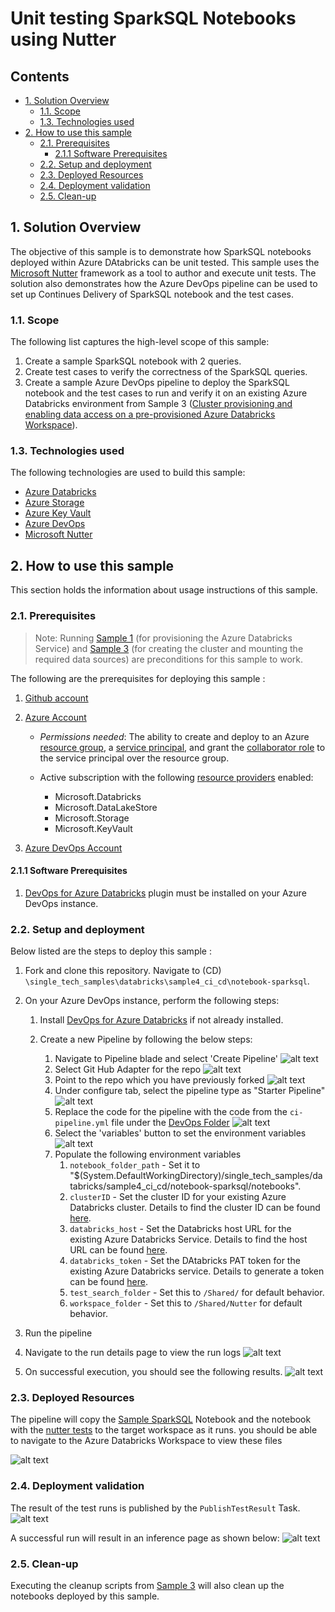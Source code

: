 # Unit testing SparkSQL Notebooks using Nutter <!-- omit in toc -->

## Contents <!-- omit in toc -->

- [1. Solution Overview](#1-solution-overview)
  - [1.1. Scope](#11-scope)
  - [1.3. Technologies used](#13-technologies-used)
- [2. How to use this sample](#2-how-to-use-this-sample)
  - [2.1. Prerequisites](#21-prerequisites)
    - [2.1.1 Software Prerequisites](#211-software-prerequisites)
  - [2.2. Setup and deployment](#22-setup-and-deployment)
  - [2.3. Deployed Resources](#23-deployed-resources)
  - [2.4. Deployment validation](#24-deployment-validation)
  - [2.5. Clean-up](#25-clean-up)

## 1. Solution Overview

The objective of this sample is to demonstrate how SparkSQL notebooks deployed within Azure DAtabricks can be unit tested. This sample uses the [Microsoft Nutter](https://github.com/microsoft/nutter) framework as a tool to author and execute unit tests. The solution also demonstrates how the Azure DevOps pipeline can be used to set up Continues Delivery of SparkSQL notebook and the test cases.

### 1.1. Scope

The following list captures the high-level scope of this sample:

1. Create a sample SparkSQL notebook with 2 queries.
2. Create test cases to verify the correctness of the SparkSQL queries.
3. Create a sample Azure DevOps pipeline to deploy the SparkSQL notebook and the test cases to run and verify it on an existing Azure Databricks environment from Sample 3 ([Cluster provisioning and enabling data access on a pre-provisioned Azure Databricks Workspace](../../sample3_cluster_provisioning_and_data_access/README.md)).

### 1.3. Technologies used

The following technologies are used to build this sample:

- [Azure Databricks](https://azure.microsoft.com/en-au/free/databricks/)
- [Azure Storage](https://azure.microsoft.com/en-au/services/storage/data-lake-storage/)
- [Azure Key Vault](https://azure.microsoft.com/en-au/services/key-vault/)
- [Azure DevOps](https://azure.microsoft.com/en-au/services/DevOps/)
- [Microsoft Nutter](https://github.com/microsoft/nutter)

## 2. How to use this sample

This section holds the information about usage instructions of this sample.

### 2.1. Prerequisites

> Note: Running [Sample 1](../../sample1_basic_azure_databricks_environment/README.md) (for provisioning the Azure Databricks Service) and [Sample 3](../../sample3_cluster_provisioning_and_data_access/README.md) (for creating the cluster and mounting the required data sources) are preconditions for this sample to work.

The following are the prerequisites for deploying this sample :

1. [Github account](https://github.com/)
2. [Azure Account](https://azure.microsoft.com/en-au/free/search/?&ef_id=Cj0KCQiAr8bwBRD4ARIsAHa4YyLdFKh7JC0jhbxhwPeNa8tmnhXciOHcYsgPfNB7DEFFGpNLTjdTPbwaAh8bEALw_wcB:G:s&OCID=AID2000051_SEM_O2ShDlJP&MarinID=O2ShDlJP_332092752199_azure%20account_e_c__63148277493_aud-390212648371:kwd-295861291340&lnkd=Google_Azure_Brand&dclid=CKjVuKOP7uYCFVapaAoddSkKcA)
   - *Permissions needed*:  The ability to create and deploy to an Azure [resource group](https://docs.microsoft.com/en-us/azure/azure-resource-manager/management/overview), a [service principal](https://docs.microsoft.com/en-us/azure/active-directory/develop/app-objects-and-service-principals), and grant the [collaborator role](https://docs.microsoft.com/en-us/azure/role-based-access-control/overview) to the service principal over the resource group.

   - Active subscription with the following [resource providers](https://docs.microsoft.com/en-us/azure/azure-resource-manager/management/azure-services-resource-providers) enabled:
     - Microsoft.Databricks
     - Microsoft.DataLakeStore
     - Microsoft.Storage
     - Microsoft.KeyVault

3. [Azure DevOps Account](https://azure.microsoft.com/en-au/services/DevOps/)

#### 2.1.1 Software Prerequisites

1. [DevOps for Azure Databricks](https://marketplace.visualstudio.com/items?itemName=riserrad.azdo-databricks) plugin must be installed on your Azure DevOps instance.

### 2.2. Setup and deployment

Below listed are the steps to deploy this sample :

1. Fork and clone this repository. Navigate to (CD) `\single_tech_samples\databricks\sample4_ci_cd\notebook-sparksql`.

2. On your Azure DevOps instance, perform the following steps:
   1. Install [DevOps for Azure Databricks](https://marketplace.visualstudio.com/items?itemName=riserrad.azdo-databricks) if not already installed.

   2. Create a new Pipeline by following the below steps:
      1. Navigate to Pipeline blade and select 'Create Pipeline'
        ![alt text](../../Common_Assets/Images/ADO_Pipeline_Create.png)
      2. Select Git Hub Adapter for the repo
        ![alt text](../../Common_Assets/Images/ADO_Pipeline_Repo.png)
      3. Point to the repo which you have previously forked
        ![alt text](../../Common_Assets/Images/ADO_Pipeline_Repo_Select.png)
      4. Under configure tab, select the pipeline type as "Starter Pipeline"
        ![alt text](../../Common_Assets/Images/ADO_Pipeline_Type.png)
      5. Replace the code for the pipeline with the code from the `ci-pipeline.yml` file under the [DevOps Folder](./devops/ci-pipeline.yml)
        ![alt text](../../Common_Assets/Images/ADO_Pipeline_Code.png)
      6. Select the 'variables' button to set the environment variables
        ![alt text](../../Common_Assets/Images/ADO_Pipeline_Variables.png)
      7. Populate the following environment variables
         1. `notebook_folder_path` - Set it to "$(System.DefaultWorkingDirectory)/single_tech_samples/databricks/sample4_ci_cd/notebook-sparksql/notebooks".
         2. `clusterID` - Set the cluster ID for your existing Azure Databricks cluster. Details to find the cluster ID can be found [here](https://docs.microsoft.com/en-us/azure/databricks/workspace/workspace-details).
         3. `databricks_host` - Set the Databricks host URL for the existing Azure Databricks Service. Details to find the host URL can be found [here](https://docs.databricks.com/dev-tools/api/latest/authentication.html).
         4. `databricks_token` - Set the DAtabricks PAT token for the existing Azure Databricks service. Details to generate a token can be found [here](https://docs.databricks.com/dev-tools/api/latest/authentication.html).
         5. `test_search_folder` - Set this to `/Shared/` for default behavior.
         6. `workspace_folder` - Set this to `/Shared/Nutter` for default behavior.
3. Run the pipeline
4. Navigate to the run details page to view the run logs
   ![alt text](../../Common_Assets/Images/ADO_Run.png)
5. On successful execution, you should see the following results.
   ![alt text](../../Common_Assets/Images/ADO_Result.png)

### 2.3. Deployed Resources

The pipeline will copy the [Sample SparkSQL](notebooks/main_notebook.sql) Notebook and the notebook with the [nutter tests](notebooks/tests/main_notebook_test.py) to the target workspace as it runs. you should be able to navigate to the Azure Databricks Workspace to view these files

![alt text](../../Common_Assets/Images/ADB_Notebooks.png)

### 2.4. Deployment validation

The result of the test runs is published by the `PublishTestResult` Task.
![alt text](../../Common_Assets/Images/ADO_Runlog.png)

A successful run will result in an inference page as shown below:
![alt text](../../Common_Assets/Images/ADO_RunChart.png)

### 2.5. Clean-up

Executing the cleanup scripts from [Sample 3](../../sample3_cluster_provisioning_and_data_access/README.md) will also clean up the notebooks deployed by this sample.
